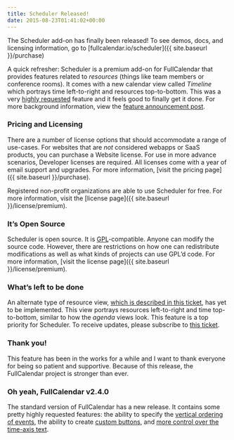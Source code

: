 ```yaml
---
title: Scheduler Released!
date: 2015-08-23T01:41:02+00:00
---
```


The Scheduler add-on has finally been released! To see demos, docs, and licensing information, go to [fullcalendar.io/scheduler]({{ site.baseurl }}/purchase)

A quick refresher: Scheduler is a premium add-on for FullCalendar that provides features related to _resources_ (things like team members or conference rooms). It comes with a new calendar view called _Timeline_ which portrays time left-to-right and resources top-to-bottom. This was a very [highly requested](https://code.google.com/p/fullcalendar/issues/detail?id=150) feature and it feels good to finally get it done. For more background information, view the [feature announcement post](http://blog.arshaw.com/1/post/2015/02/timeline-and-other-news.html).

### Pricing and Licensing

There are a number of license options that should accommodate a range of use-cases. For websites that are _not_ considered webapps or SaaS products, you can purchase a Website license. For use in more advance scenarios, Developer licenses are required. All licenses come with a year of email support and upgrades. For more information, [visit the pricing page]({{ site.baseurl }}/purchase).

Registered non-profit organizations are able to use Scheduler for free. For more information, visit the [license page]({{ site.baseurl }}/license/premium).

### It&#8217;s Open Source

Scheduler is open source. It is [GPL](http://www.gnu.org/licenses/gpl-3.0.en.html)-compatible. Anyone can modify the source code. However, there are restrictions on how one can redistribute modifications as well as what kinds of projects can use GPL&#8217;d code. For more information, [visit the license page]({{ site.baseurl }}/license/premium).

### What&#8217;s left to be done

An alternate type of resource view, [which is described in this ticket](https://code.google.com/p/fullcalendar/issues/detail?id=490), has yet to be implemented. This view portrays resources left-to-right and time top-to-bottom, similar to how the _agenda_ views look. This feature is a top priority for Scheduler. To receive updates, please subscribe to [this ticket](https://github.com/fullcalendar/fullcalendar-scheduler/issues/5).

### Thank you!

This feature has been in the works for a while and I want to thank everyone for being so patient and supportive. Because of this release, the FullCalendar project is stronger than ever.

### Oh yeah, FullCalendar v2.4.0

The standard version of FullCalendar has a new release. It contains some pretty highly requested features: the ability to specify the [vertical ordering of events](https://code.google.com/p/fullcalendar/issues/detail?id=364), the ability to create [custom buttons](https://code.google.com/p/fullcalendar/issues/detail?id=225), and [more control over the time-axis text](https://code.google.com/p/fullcalendar/issues/detail?id=946).
